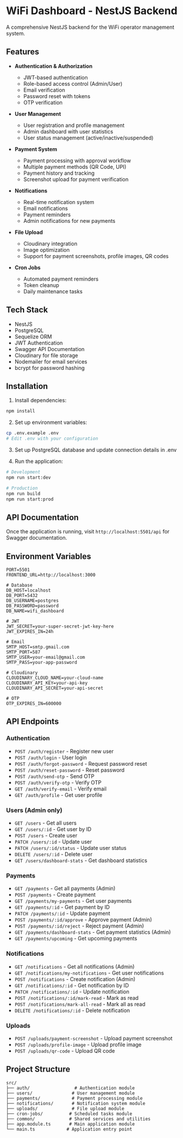 # WiFi Dashboard - NestJS Backend

A comprehensive NestJS backend for the WiFi operator management system.

## Features

- **Authentication & Authorization**
  - JWT-based authentication
  - Role-based access control (Admin/User)
  - Email verification
  - Password reset with tokens
  - OTP verification

- **User Management**
  - User registration and profile management
  - Admin dashboard with user statistics
  - User status management (active/inactive/suspended)

- **Payment System**
  - Payment processing with approval workflow
  - Multiple payment methods (QR Code, UPI)
  - Payment history and tracking
  - Screenshot upload for payment verification

- **Notifications**
  - Real-time notification system
  - Email notifications
  - Payment reminders
  - Admin notifications for new payments

- **File Upload**
  - Cloudinary integration
  - Image optimization
  - Support for payment screenshots, profile images, QR codes

- **Cron Jobs**
  - Automated payment reminders
  - Token cleanup
  - Daily maintenance tasks

## Tech Stack

- NestJS
- PostgreSQL
- Sequelize ORM
- JWT Authentication
- Swagger API Documentation
- Cloudinary for file storage
- Nodemailer for email services
- bcrypt for password hashing

## Installation

1. Install dependencies:
```bash
npm install
```

2. Set up environment variables:
```bash
cp .env.example .env
# Edit .env with your configuration
```

3. Set up PostgreSQL database and update connection details in .env

4. Run the application:
```bash
# Development
npm run start:dev

# Production
npm run build
npm run start:prod
```

## API Documentation

Once the application is running, visit `http://localhost:5501/api` for Swagger documentation.

## Environment Variables

```env
PORT=5501
FRONTEND_URL=http://localhost:3000

# Database
DB_HOST=localhost
DB_PORT=5432
DB_USERNAME=postgres
DB_PASSWORD=password
DB_NAME=wifi_dashboard

# JWT
JWT_SECRET=your-super-secret-jwt-key-here
JWT_EXPIRES_IN=24h

# Email
SMTP_HOST=smtp.gmail.com
SMTP_PORT=587
SMTP_USER=your-email@gmail.com
SMTP_PASS=your-app-password

# Cloudinary
CLOUDINARY_CLOUD_NAME=your-cloud-name
CLOUDINARY_API_KEY=your-api-key
CLOUDINARY_API_SECRET=your-api-secret

# OTP
OTP_EXPIRES_IN=600000
```

## API Endpoints

### Authentication
- `POST /auth/register` - Register new user
- `POST /auth/login` - User login
- `POST /auth/forgot-password` - Request password reset
- `POST /auth/reset-password` - Reset password
- `POST /auth/send-otp` - Send OTP
- `POST /auth/verify-otp` - Verify OTP
- `GET /auth/verify-email` - Verify email
- `GET /auth/profile` - Get user profile

### Users (Admin only)
- `GET /users` - Get all users
- `GET /users/:id` - Get user by ID
- `POST /users` - Create user
- `PATCH /users/:id` - Update user
- `PATCH /users/:id/status` - Update user status
- `DELETE /users/:id` - Delete user
- `GET /users/dashboard-stats` - Get dashboard statistics

### Payments
- `GET /payments` - Get all payments (Admin)
- `POST /payments` - Create payment
- `GET /payments/my-payments` - Get user payments
- `GET /payments/:id` - Get payment by ID
- `PATCH /payments/:id` - Update payment
- `POST /payments/:id/approve` - Approve payment (Admin)
- `POST /payments/:id/reject` - Reject payment (Admin)
- `GET /payments/dashboard-stats` - Get payment statistics (Admin)
- `GET /payments/upcoming` - Get upcoming payments

### Notifications
- `GET /notifications` - Get all notifications (Admin)
- `GET /notifications/my-notifications` - Get user notifications
- `POST /notifications` - Create notification (Admin)
- `GET /notifications/:id` - Get notification by ID
- `PATCH /notifications/:id` - Update notification
- `POST /notifications/:id/mark-read` - Mark as read
- `POST /notifications/mark-all-read` - Mark all as read
- `DELETE /notifications/:id` - Delete notification

### Uploads
- `POST /uploads/payment-screenshot` - Upload payment screenshot
- `POST /uploads/profile-image` - Upload profile image
- `POST /uploads/qr-code` - Upload QR code

## Project Structure

```
src/
├── auth/                 # Authentication module
├── users/               # User management module
├── payments/            # Payment processing module
├── notifications/       # Notification system module
├── uploads/             # File upload module
├── cron-jobs/          # Scheduled tasks module
├── common/             # Shared services and utilities
├── app.module.ts       # Main application module
└── main.ts            # Application entry point
```